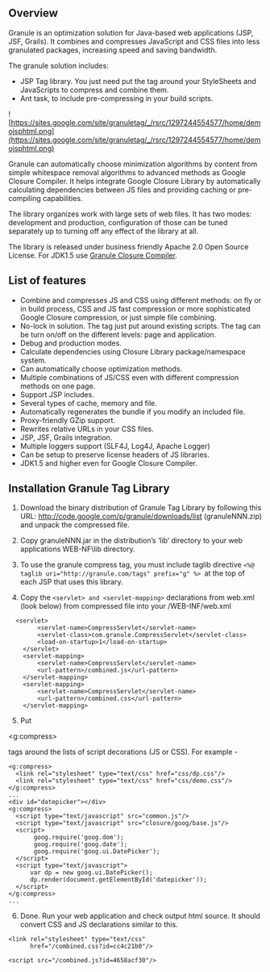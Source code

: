 ## Overview ##
Granule is an optimization solution for Java-based web applications (JSP, JSF, Grails). It combines and compresses JavaScript and CSS files into less granulated packages, increasing speed and saving bandwidth.

The granule solution includes:
  * JSP Tag library. You just need put the tag around your StyleSheets and JavaScripts to compress and combine them.
  * Ant task, to include pre-compressing in your build scripts.


![https://sites.google.com/site/granuletag/_/rsrc/1297244554577/home/demojsphtml.png](https://sites.google.com/site/granuletag/_/rsrc/1297244554577/home/demojsphtml.png)

Granule can automatically choose minimization algorithms by content from simple whitespace removal algorithms to advanced methods as Google Closure Compiler. It helps integrate Google Closure Library by automatically calculating dependencies between JS files and providing caching or pre-compiling capabilities.

The library organizes work with large sets of web files. It has two modes: development and production, configuration of those can be tuned separately up to turning off any effect of the library at all.

The library is released under business friendly Apache 2.0 Open Source License.
For JDK1.5 use [Granule Closure Compiler](https://github.com/JonathanWalsh/Granule-Closure-Compiler).


## List of features ##
  * Combine and compresses JS and CSS using different methods: on fly or in build process, CSS and JS fast compression or more sophisticated Google Closure compression, or just simple file combining.
  * No-lock in solution. The tag just put around existing scripts. The tag can be turn on/off on the different levels: page and application.
  * Debug and production modes.
  * Calculate dependencies using Closure Library package/namespace system.
  * Can automatically choose optimization methods.
  * Multiple combinations of JS/CSS even with different compression methods on one page.
  * Support JSP includes.
  * Several types of cache, memory and file.
  * Automatically regenerates the bundle if you modify an included file.
  * Proxy-friendly GZip support.
  * Rewrites relative URLs in your CSS files.
  * JSP, JSF, Grails integration.
  * Multiple loggers support (SLF4J, Log4J, Apache Logger)
  * Can be setup to preserve license headers of JS libraries.
  * JDK1.5 and higher even for Google Closure Compiler.

## Installation Granule Tag Library ##
1. Download the binary distribution of Granule Tag Library by following this URL: http://code.google.com/p/granule/downloads/list (granuleNNN.zip) and unpack the compressed file.

2. Copy granuleNNN.jar in the distribution’s ‘lib’ directory to your web applications WEB-NF\lib directory.

3. To use the granule compress tag, you must include taglib directive `<%@ taglib uri="http://granule.com/tags" prefix="g" %> `at the top of each JSP that uses this library.

4. Copy the `<servlet> and <servlet-mapping>` declarations from web.xml (look below) from compressed file into your /WEB-INF/web.xml
```
  <servlet>
        <servlet-name>CompressServlet</servlet-name>
        <servlet-class>com.granule.CompressServlet</servlet-class>
        <load-on-startup>1</load-on-startup>
    </servlet>
    <servlet-mapping>
        <servlet-name>CompressServlet</servlet-name>
        <url-pattern>/combined.js</url-pattern>
    </servlet-mapping>
    <servlet-mapping>
        <servlet-name>CompressServlet</servlet-name>
        <url-pattern>/combined.css</url-pattern>
    </servlet-mapping>
```

5. Put 

&lt;g:compress&gt;

 tags around the lists of script decorations (JS or CSS). For example -
```
<g:compress>
  <link rel="stylesheet" type="text/css" href="css/dp.css"/>
  <link rel="stylesheet" type="text/css" href="css/demo.css"/>    
</g:compress>
...
<div id="datepicker"></div>
<g:compress>
  <script type="text/javascript" src="common.js"/>
  <script type="text/javascript" src="closure/goog/base.js"/>
  <script>
       goog.require('goog.dom');
       goog.require('goog.date');
       goog.require('goog.ui.DatePicker');
  </script>
  <script type="text/javascript">
      var dp = new goog.ui.DatePicker();
      dp.render(document.getElementById('datepicker'));
  </script>
</g:compress>
...
```

6.  Done. Run your web application and check output html source. It should convert CSS and JS declarations similar to this.
```
<link rel="stylesheet" type="text/css" 
      href="/combined.css?id=cc4c21b0"/>    

<script src="/combined.js?id=4658acf30"/>
```